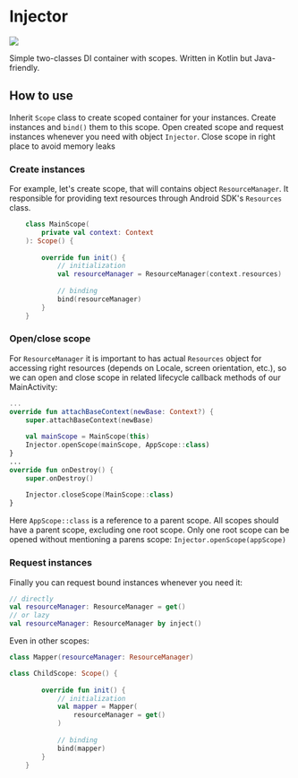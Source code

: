 # Injector
[![](https://jitpack.io/v/eugeneek/Injector.svg)](https://jitpack.io/#eugeneek/Injector)

Simple two-classes DI container with scopes. Written in Kotlin but Java-friendly. 

## How to use
Inherit `Scope` class to create scoped container for your instances. Create instances and `bind()` them to this scope. Open created scope and request instances whenever you need with object `Injector`. Close scope in right place to avoid memory leaks

### Create instances
For example, let's create scope, that will contains object `ResourceManager`. It responsible for providing text resources through  Android SDK's `Resources` class.

```kotlin
    class MainScope(  
        private val context: Context  
    ): Scope() {  
      
        override fun init() {  
	        // initialization
	        val resourceManager = ResourceManager(context.resources)
	        
	        // binding
            bind(resourceManager)
        }  
    }
```

### Open/close scope
 For `ResourceManager` it is important to has actual `Resources` object for accessing right resources (depends on Locale, screen orientation, etc.), so we can open and close scope in related lifecycle callback methods of our MainActivity:
```kotlin
...
override fun attachBaseContext(newBase: Context?) {  
    super.attachBaseContext(newBase)  
	
	val mainScope = MainScope(this)  
    Injector.openScope(mainScope, AppScope::class)  
}
...
override fun onDestroy() {  
    super.onDestroy()  
	
	Injector.closeScope(MainScope::class)
}

```
Here `AppScope::class` is a reference to a parent scope. All scopes should have a parent scope, excluding one root scope. Only one root scope can be opened without mentioning a parens scope: `Injector.openScope(appScope)`


### Request instances
Finally you can request bound instances whenever you need it:
```kotlin
// directly
val resourceManager: ResourceManager = get()
// or lazy
val resourceManager: ResourceManager by inject()
```
Even in other scopes:
```kotlin
class Mapper(resourceManager: ResourceManager)

class ChildScope: Scope() {  
      
        override fun init() {  
	        // initialization
	        val mapper = Mapper(
		        resourceManager = get()
		    )
	        
	        // binding
            bind(mapper)
        }  
    }
```
